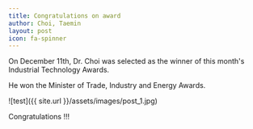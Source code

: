 ```yaml
---
title: Congratulations on award
author: Choi, Taemin
layout: post
icon: fa-spinner
---
```

On December 11th,  Dr. Choi was selected as the winner of this month's Industrial Technology Awards.

He won the  Minister of Trade, Industry and Energy Awards. 

![test]({{ site.url }}/assets/images/post_1.jpg)

Congratulations !!!



